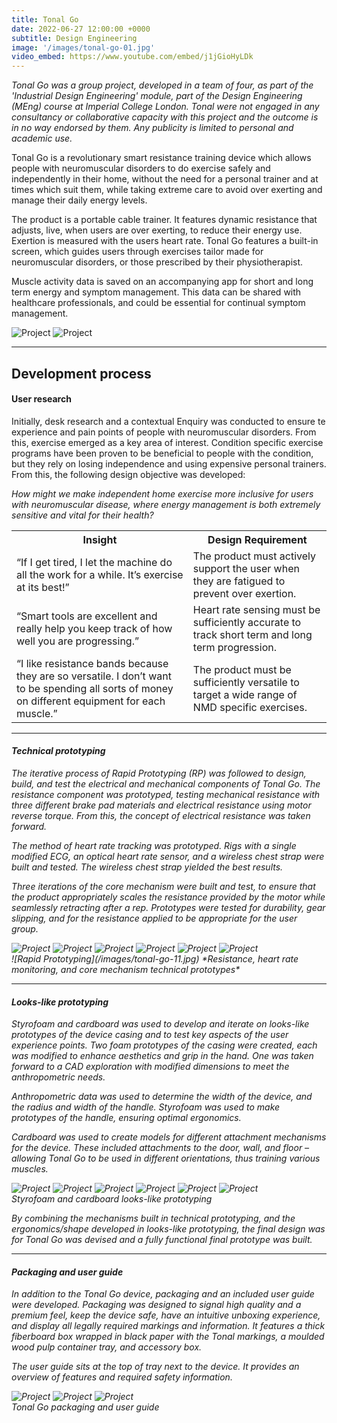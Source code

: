 ```yaml
---
title: Tonal Go
date: 2022-06-27 12:00:00 +0000
subtitle: Design Engineering
image: '/images/tonal-go-01.jpg'
video_embed: https://www.youtube.com/embed/j1jGioHyLDk
---
```


<em>Tonal Go was a group project, developed in a team of four, as part of the 'Industrial Design Engineering' module, part of the Design Engineering (MEng) course at Imperial College London. Tonal were not engaged in any consultancy or collaborative capacity with this project and the outcome is in no way endorsed by them. Any publicity is limited to personal and academic use.</em>

Tonal Go is a revolutionary smart resistance training device which allows people with neuromuscular disorders to do exercise safely and independently in their home, without the need for a personal trainer and at times which suit them, while taking extreme care to avoid over exerting and manage their daily energy levels.

The product is a portable cable trainer. It features dynamic resistance that adjusts, live, when users are over exerting, to reduce their energy use. Exertion is measured with the users heart rate. Tonal Go features a built-in screen, which guides users through exercises tailor made for neuromuscular disorders, or those prescribed by their physiotherapist.

Muscle activity data is saved on an accompanying app for short and long term energy and symptom management. This data can be shared with healthcare professionals, and could be essential for continual symptom management.

<div class="gallery-box">
  <div class="gallery">
    <img src="/images/tonal-go-03.jpg" loading="lazy" alt="Project">
    <img src="/images/tonal-go-04.png" loading="lazy" alt="Project">
  </div>
</div>

***

## Development process
#### User research

Initially, desk research and a contextual Enquiry was conducted to ensure te experience and pain points of people with neuromuscular disorders. From this, exercise emerged as a key area of interest. Condition specific exercise programs have been proven to be beneficial to people with the condition, but they rely on losing independence and using expensive personal trainers. From this, the following design objective was developed:

<em>How might we make independent home exercise more inclusive for users with neuromuscular disease, where energy management is both extremely sensitive and vital for their health?<em>

<div class="table-container">
  <table>
    <tr><th>Insight</th><th>Design Requirement</th></tr>
    <tr><td>“If I get tired, I let the machine do all the work for a while. It’s exercise at its best!”</td><td>The product must actively support the user when they are fatigued to prevent over exertion.</td></tr>
    <tr><td>“Smart tools are excellent and really help you keep track of how well you are progressing.”</td><td>Heart rate sensing must be sufficiently accurate to track short term and long term progression.</td></tr>
    <tr><td>“I like resistance bands because they are so versatile. I don’t want to be spending all sorts of money on different equipment for each muscle.”</td><td>The product must be sufficiently versatile to target a wide range of NMD specific exercises.</td></tr>
  </table>
</div>

***

#### Technical prototyping

The iterative process of Rapid Prototyping (RP) was followed to design, build, and test the electrical and mechanical components of Tonal Go. The resistance component was prototyped, testing mechanical resistance with three different brake pad materials and electrical resistance using motor reverse torque. From this, the concept of electrical resistance was taken forward.

The method of heart rate tracking was prototyped. Rigs with a single modified ECG, an optical heart rate sensor, and a wireless chest strap were built and tested. The wireless chest strap yielded the best results.

Three iterations of the core mechanism were built and test, to ensure that the product appropriately scales the resistance provided by the motor while seamlessly retracting after a rep. Prototypes were tested for durability, gear slipping, and for the resistance applied to be appropriate for the user group.

<div class="gallery-box">
  <div class="gallery">
    <img src="/images/tonal-go-05.png" loading="lazy" alt="Project">
    <img src="/images/tonal-go-06.png" loading="lazy" alt="Project">
    <img src="/images/tonal-go-07.png" loading="lazy" alt="Project">
    <img src="/images/tonal-go-08.png" loading="lazy" alt="Project">
    <img src="/images/tonal-go-09.png" loading="lazy" alt="Project">
    <img src="/images/tonal-go-10.png" loading="lazy" alt="Project">
  </div>
</div>
![Rapid Prototyping](/images/tonal-go-11.jpg)
*Resistance, heart rate monitoring, and core mechanism technical prototypes*

***

#### Looks-like prototyping

Styrofoam and cardboard was used to develop and iterate on looks-like prototypes of the device casing and to test key aspects of the user experience points. Two foam prototypes of the casing were created, each was modified to enhance aesthetics and grip in the hand. One was taken forward to a CAD exploration with modified dimensions to meet the anthropometric needs.

Anthropometric data was used to determine the width of the device, and the radius and width of the handle. Styrofoam was used to make prototypes of the handle, ensuring optimal ergonomics.

Cardboard was used to create models for different attachment mechanisms for the device. These included attachments to the door, wall, and floor – allowing Tonal Go to be used in different orientations, thus training various muscles.

<div class="gallery-box">
  <div class="gallery">
    <img src="/images/tonal-go-12.jpg" loading="lazy" alt="Project">
    <img src="/images/tonal-go-13.jpg" loading="lazy" alt="Project">
    <img src="/images/tonal-go-14.jpg" loading="lazy" alt="Project">
    <img src="/images/tonal-go-15.jpg" loading="lazy" alt="Project">
    <img src="/images/tonal-go-16.jpg" loading="lazy" alt="Project">
    <img src="/images/tonal-go-17.jpeg" loading="lazy" alt="Project">
  </div>
  <em>Styrofoam and cardboard looks-like prototyping</em>
</div>

By combining the mechanisms built in technical prototyping, and the ergonomics/shape developed in looks-like prototyping, the final design was for Tonal Go was devised and a fully functional final prototype was built.

***

#### Packaging and user guide

In addition to the Tonal Go device, packaging and an included user guide were developed. Packaging was designed to signal high quality and a premium feel, keep the device safe, have an intuitive unboxing experience, and display all legally required markings and information. It features a thick fiberboard box wrapped in black paper with the Tonal markings, a moulded wood pulp container tray, and accessory box.

The user guide sits at the top of tray next to the device. It provides an overview of features and required safety information.

<div class="gallery-box">
  <div class="gallery">
    <img src="/images/tonal-go-18.png" loading="lazy" alt="Project">
    <img src="/images/tonal-go-19.png" loading="lazy" alt="Project">
    <img src="/images/tonal-go-20.png" loading="lazy" alt="Project">
  </div>
  <em>Tonal Go packaging and user guide</em>
</div>

